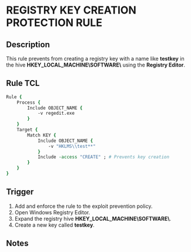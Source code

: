# REGISTRY KEY CREATION PROTECTION RULE

## Description
This rule prevents from creating a registry key with a name like **testkey** in the hive **HKEY_LOCAL_MACHINE\\SOFTWARE\\** using the **Registry Editor**.

## Rule TCL
```tcl
Rule {
    Process {
        Include OBJECT_NAME {
            -v regedit.exe
        }
    }
    Target {
        Match KEY {
            Include OBJECT_NAME {
                -v "HKLMS\\test**"
            }
            Include -access "CREATE" ; # Prevents key creation
        }
    }
}
```

## Trigger
1. Add and enforce the rule to the exploit prevention policy.
2. Open Windows Registry Editor.
3. Expand the registry hive **HKEY_LOCAL_MACHINE\\SOFTWARE\\**.
4. Create a new key called **testkey**.

## Notes